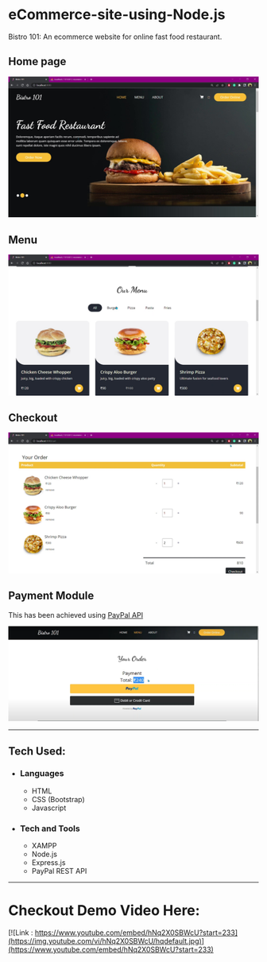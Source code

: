 # eCommerce-site-using-Node.js

Bistro 101: An ecommerce website for online fast food restaurant.

## Home page

![Menu](./Readme/onboarding.jpg)

## Menu

![Menu](./Readme/menu.jpg)

## Checkout

![checkout](./Readme/checkout.jpg)

## Payment Module

This has been achieved using [PayPal API](https://developer.paypal.com/home)

![paypal](./Readme/paypal.png)

------------

## Tech Used:
- ### Languages
  - HTML
  - CSS (Bootstrap)
  - Javascript
  
- ### Tech and Tools
  - XAMPP
  - Node.js
  - Express.js
  - PayPal REST API
  
-------------

# Checkout Demo Video Here:

[![Link : https://www.youtube.com/embed/hNq2X0SBWcU?start=233](https://img.youtube.com/vi/hNq2X0SBWcU/hqdefault.jpg)](https://www.youtube.com/embed/hNq2X0SBWcU?start=233)
